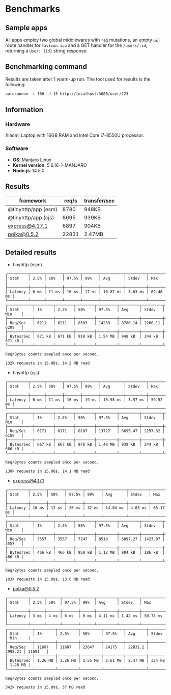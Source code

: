 # Benchmarks

## Sample apps

All apps employ two global middlewares with `req` mutations, an empty `GET` route handler for `favicon.ico` and a GET handler for the `/users/:id`, returning a `User: {id}` string response.

## Benchmarking command

Results are taken after 1 warm-up run. The tool used for results is the following:

```sh
autocannon -c 100 -d 15 http://localhost:3000/user/123
```

## Information

### Hardware

Xiaomi Laptop with 16GB RAM and Intel Core i7-8550U processor.

### Software

- **OS**: Manjaro Linux
- **Kernel version**: 5.6.16-1-MANJARO
- **Node.js**: 14.5.0

## Results

| framework           | req/s | transfer/sec |
| ------------------- | ----- | ------------ |
| @tinyhttp/app (esm) | 8780  | 948KB        |
| @tinyhttp/app (cjs) | 8695  | 939KB        |
| express@4.17.1      | 6897  | 904KB        |
| polka@0.5.2         | 22831 | 2.47MB       |

## Detailed results

- tinyhttp (esm)

```
┌─────────┬──────┬───────┬───────┬───────┬──────────┬─────────┬──────────┐
│ Stat    │ 2.5% │ 50%   │ 97.5% │ 99%   │ Avg      │ Stdev   │ Max      │
├─────────┼──────┼───────┼───────┼───────┼──────────┼─────────┼──────────┤
│ Latency │ 6 ms │ 11 ms │ 16 ms │ 17 ms │ 10.87 ms │ 3.63 ms │ 69.48 ms │
└─────────┴──────┴───────┴───────┴───────┴──────────┴─────────┴──────────┘
┌───────────┬────────┬────────┬────────┬─────────┬─────────┬─────────┬────────┐
│ Stat      │ 1%     │ 2.5%   │ 50%    │ 97.5%   │ Avg     │ Stdev   │ Min    │
├───────────┼────────┼────────┼────────┼─────────┼─────────┼─────────┼────────┤
│ Req/Sec   │ 6211   │ 6211   │ 8503   │ 14239   │ 8780.14 │ 2260.11 │ 6209   │
├───────────┼────────┼────────┼────────┼─────────┼─────────┼─────────┼────────┤
│ Bytes/Sec │ 671 kB │ 671 kB │ 918 kB │ 1.54 MB │ 948 kB  │ 244 kB  │ 671 kB │
└───────────┴────────┴────────┴────────┴─────────┴─────────┴─────────┴────────┘

Req/Bytes counts sampled once per second.

132k requests in 15.08s, 14.2 MB read

```

- tinyhttp (cjs)

```
┌─────────┬──────┬───────┬───────┬───────┬──────────┬─────────┬──────────┐
│ Stat    │ 2.5% │ 50%   │ 97.5% │ 99%   │ Avg      │ Stdev   │ Max      │
├─────────┼──────┼───────┼───────┼───────┼──────────┼─────────┼──────────┤
│ Latency │ 6 ms │ 11 ms │ 16 ms │ 19 ms │ 10.98 ms │ 3.57 ms │ 59.52 ms │
└─────────┴──────┴───────┴───────┴───────┴──────────┴─────────┴──────────┘
┌───────────┬────────┬────────┬────────┬─────────┬─────────┬─────────┬────────┐
│ Stat      │ 1%     │ 2.5%   │ 50%    │ 97.5%   │ Avg     │ Stdev   │ Min    │
├───────────┼────────┼────────┼────────┼─────────┼─────────┼─────────┼────────┤
│ Req/Sec   │ 6171   │ 6171   │ 8107   │ 13727   │ 8695.47 │ 2257.32 │ 6168   │
├───────────┼────────┼────────┼────────┼─────────┼─────────┼─────────┼────────┤
│ Bytes/Sec │ 667 kB │ 667 kB │ 876 kB │ 1.48 MB │ 939 kB  │ 244 kB  │ 666 kB │
└───────────┴────────┴────────┴────────┴─────────┴─────────┴─────────┴────────┘

Req/Bytes counts sampled once per second.

130k requests in 15.08s, 14.1 MB read
```

- express@4.17.1

```
┌─────────┬───────┬───────┬───────┬───────┬──────────┬─────────┬──────────┐
│ Stat    │ 2.5%  │ 50%   │ 97.5% │ 99%   │ Avg      │ Stdev   │ Max      │
├─────────┼───────┼───────┼───────┼───────┼──────────┼─────────┼──────────┤
│ Latency │ 10 ms │ 12 ms │ 26 ms │ 32 ms │ 14.04 ms │ 4.63 ms │ 65.17 ms │
└─────────┴───────┴───────┴───────┴───────┴──────────┴─────────┴──────────┘
┌───────────┬────────┬────────┬────────┬─────────┬─────────┬─────────┬────────┐
│ Stat      │ 1%     │ 2.5%   │ 50%    │ 97.5%   │ Avg     │ Stdev   │ Min    │
├───────────┼────────┼────────┼────────┼─────────┼─────────┼─────────┼────────┤
│ Req/Sec   │ 3557   │ 3557   │ 7247   │ 8519    │ 6897.27 │ 1423.07 │ 3557   │
├───────────┼────────┼────────┼────────┼─────────┼─────────┼─────────┼────────┤
│ Bytes/Sec │ 466 kB │ 466 kB │ 950 kB │ 1.12 MB │ 904 kB  │ 186 kB  │ 466 kB │
└───────────┴────────┴────────┴────────┴─────────┴─────────┴─────────┴────────┘

Req/Bytes counts sampled once per second.

103k requests in 15.09s, 13.6 MB read
```

- polka@0.5.2

```
┌─────────┬──────┬──────┬───────┬──────┬─────────┬─────────┬──────────┐
│ Stat    │ 2.5% │ 50%  │ 97.5% │ 99%  │ Avg     │ Stdev   │ Max      │
├─────────┼──────┼──────┼───────┼──────┼─────────┼─────────┼──────────┤
│ Latency │ 3 ms │ 4 ms │ 6 ms  │ 9 ms │ 4.11 ms │ 1.42 ms │ 50.78 ms │
└─────────┴──────┴──────┴───────┴──────┴─────────┴─────────┴──────────┘
┌───────────┬─────────┬─────────┬─────────┬─────────┬─────────┬─────────┬─────────┐
│ Stat      │ 1%      │ 2.5%    │ 50%     │ 97.5%   │ Avg     │ Stdev   │ Min     │
├───────────┼─────────┼─────────┼─────────┼─────────┼─────────┼─────────┼─────────┤
│ Req/Sec   │ 11687   │ 11687   │ 23647   │ 24175   │ 22831.2 │ 2998.21 │ 11681   │
├───────────┼─────────┼─────────┼─────────┼─────────┼─────────┼─────────┼─────────┤
│ Bytes/Sec │ 1.26 MB │ 1.26 MB │ 2.55 MB │ 2.61 MB │ 2.47 MB │ 324 kB  │ 1.26 MB │
└───────────┴─────────┴─────────┴─────────┴─────────┴─────────┴─────────┴─────────┘

Req/Bytes counts sampled once per second.

342k requests in 15.09s, 37 MB read
```
